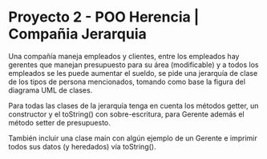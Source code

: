 # Proyecto 2  - POO Herencia | Compañia Jerarquia

Una compañía maneja empleados y clientes, entre los empleados hay gerentes que
manejan presupuesto para su área (modificable) y a todos los empleados se les puede
aumentar el sueldo, se pide una jerarquía de clase de los tipos de persona
mencionados, tomando como base la figura del diagrama UML de clases.

Para todas las clases de la jerarquía tenga en cuenta los métodos getter, un constructor
y el toString() con sobre-escritura, para Gerente además el método setter de
presupuesto.

También incluir una clase main con algún ejemplo de un Gerente e imprimir todos sus
datos (y heredados) vía toString().

